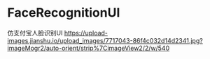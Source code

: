 # FaceRecognitionUI
仿支付宝人脸识别UI
https://upload-images.jianshu.io/upload_images/7717043-86f4c032d14d2341.jpg?imageMogr2/auto-orient/strip%7CimageView2/2/w/540
